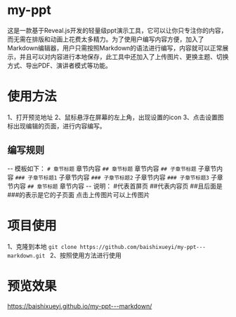 # my-ppt
这是一款基于Reveal.js开发的轻量级ppt演示工具，它可以让你只专注你的内容，而无需在排版和动画上花费太多精力。为了使用户编写内容方便，加入了Markdown编辑器，用户只需按照Markdown的语法进行编写，内容就可以正常展示，并且可以对内容进行本地保存，此工具中还加入了上传图片、更换主题、切换方式、导出PDF、演讲者模式等功能。
# 使用方法
1、打开预览地址
2、鼠标悬浮在屏幕的左上角，出现设置的icon
3、点击设置图标出现编辑的页面，进行内容编写。
## 编写规则
-- 模板如下：
``# 章节标题``
章节内容
``## 章节标题``
章节内容
``## 子章节标题``
子章节内容
``### 子章节标题1``
子章节内容
``### 子章节标题2``
子章节内容
``### 子章节标题3``
子章节内容
``## 章节标题``
章节内容
-- 说明：
#代表首屏页
##代表内容页
##且后面是###的表示是它的子页面
点击上传图片可以上传图片
# 项目使用
1、克隆到本地
``git clone https://github.com/baishixueyi/my-ppt---markdown.git
``
2、按照使用方法进行使用
# 预览效果
https://baishixueyi.github.io/my-ppt---markdown/

